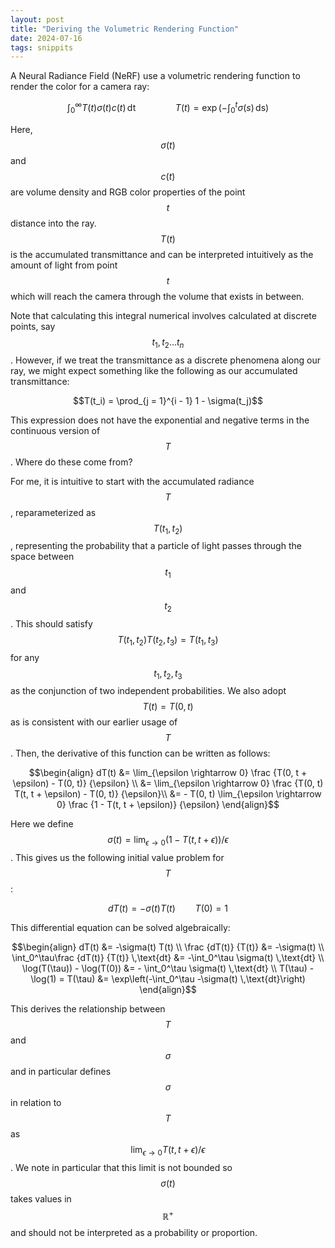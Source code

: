 ```yaml
---
layout: post
title: "Deriving the Volumetric Rendering Function"
date: 2024-07-16
tags: snippits
---
```


A Neural Radiance Field (NeRF) use a volumetric rendering function to render the color for a camera ray:

$$\int_0^\infty T(t) \sigma(t) c(t) \,\text{dt} \qquad \qquad T(t) = \exp\left(-\int_0^t \sigma(s) \,\text{ds}\right)$$

Here, $$\sigma(t)$$ and $$c(t)$$ are volume density and RGB color properties of the point $$t$$ distance into the ray. $$T(t)$$ is the accumulated transmittance and can be interpreted intuitively as the amount of light from point $$t$$ which will reach the camera through the volume that exists in between.

Note that calculating this integral numerical involves calculated at discrete points, say $$t_1, t_2 \ldots t_n$$. However, if we treat the transmittance as a discrete phenomena along our ray, we might expect something like the following as our accumulated transmittance:

$$T(t_i) = \prod_{j = 1}^{i - 1} 1 - \sigma(t_j)$$

This expression does not have the exponential and negative terms in the continuous version of $$T$$. Where do these come from?

For me, it is intuitive to start with the accumulated radiance $$T$$, reparameterized as $$T(t_1, t_2)$$, representing the probability that a particle of light passes through the space between $$t_1$$ and $$t_2$$. This should satisfy $$T(t_1, t_2) T(t_2, t_3) = T(t_1, t_3)$$ for any $$t_1, t_2, t_3$$ as the conjunction of two independent probabilities. We also adopt $$T(t) = T(0, t)$$ as is consistent with our earlier usage of $$T$$. Then, the derivative of this function can be written as follows:

$$\begin{align}
    dT(t) &= \lim_{\epsilon \rightarrow 0} \frac {T(0, t + \epsilon) - T(0, t)} {\epsilon} \\
    &= \lim_{\epsilon \rightarrow 0} \frac {T(0, t) T(t, t + \epsilon) - T(0, t)} {\epsilon}\\
    &= - T(0, t) \lim_{\epsilon \rightarrow 0} \frac {1 - T(t, t + \epsilon)} {\epsilon}
\end{align}$$

Here we define $$\sigma(t) = \lim_{\epsilon \rightarrow 0}(1 - T(t, t + \epsilon)) / \epsilon$$. This gives us the following initial value problem for $$T$$:

$$dT(t) = - \sigma(t) T(t) \qquad T(0) = 1$$

This differential equation can be solved algebraically:

$$\begin{align}
    dT(t) &= -\sigma(t) T(t) \\
    \frac {dT(t)} {T(t)} &= -\sigma(t) \\
    \int_0^\tau\frac {dT(t)} {T(t)} \,\text{dt} &= -\int_0^\tau \sigma(t) \,\text{dt} \\
    \log(T(\tau)) - \log(T(0)) &= - \int_0^\tau \sigma(t) \,\text{dt} \\
    T(\tau) - \log(1) = T(\tau) &= \exp\left(-\int_0^\tau -\sigma(t) \,\text{dt}\right)
\end{align}$$

This derives the relationship between $$T$$ and $$\sigma$$ and in particular defines $$\sigma$$ in relation to $$T$$ as $$\lim_{\epsilon \rightarrow 0} T(t, t + \epsilon) / \epsilon$$. We note in particular that this limit is not bounded so $$\sigma(t)$$ takes values in $$\mathbb{R}^+$$ and should not be interpreted as a probability or proportion.
